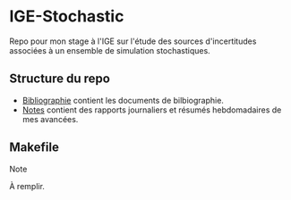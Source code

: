 # IGE-Stochastic
Repo pour mon stage à l'IGE sur l'étude des sources d'incertitudes associées à un ensemble de simulation stochastiques.

## Structure du repo
- [Bibliographie](bibliography/) contient les documents de bilbiographie.
- [Notes](book/) contient des rapports journaliers et résumés hebdomadaires de mes avancées.

## Makefile
> [!NOTE]
> À remplir.